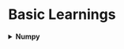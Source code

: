 # Basic Learnings



<details>
   <summary><strong>Numpy</strong></summary>

   # [Numpy documentation](https://numpy.org/doc/stable/user/basics.creation.html)
   ## 15/6/25
   ### Numpy Basics
   - Array Creation
   - Array properties: Shape, Dimension, Size, dtype etc.
   - Special arrays: zeros, ones, eye, arange, linspace etc.
   - Randome arrays
   - Array operations: +, *, **, np.dot(a,b)
   - Indexing and Slicing
   - Reshaping and Transposing
   - Boolean Indexing
   - Aggregation Functions
   ## 16/6/25
   ### Beginner Practice Programs
   - Create a 1D array of numbers from 0 to 9.
   - Create a 3x3 matrix with values ranging from 0 to 8.
   - Create a 5x5 identity matrix.
   - Generate a random number between 0 and 1.
   - Create a 10-element array of zeros and set the fifth value to 1.
   ### Intermediate Practice Programs
   - Create a 10x10 array with random values and find the minimum and maximum values.
   - Normalize a 5x5 random matrix (values between 0 and 1).
   - Multiply two matrices (2x3) and (3x4).
   - Replace all odd numbers in an array with -1.
   - Create a checkerboard 8x8 matrix using slicing.
   ### Advanced Programs
   - Find the most frequent value in an array.
   - Write a function that computes the moving average over a 1D array.
   - Rotate a matrix by 90 degrees.
   - Solve a linear system Ax = b using np.linalg.solve().
   - Create a Mandelbrot set using NumPy and matplotlib.

   ## 24/6/25
   ### Numpy Tutorial by Chai aur Code
   - Learnt basic differencce between lists, arrays, vectors etc.
   - Learnt Operations on Numpy Array
   - Practiced with some Real World Data
   - Stored an image in Matrix and converting image in dark mode.
</details>
